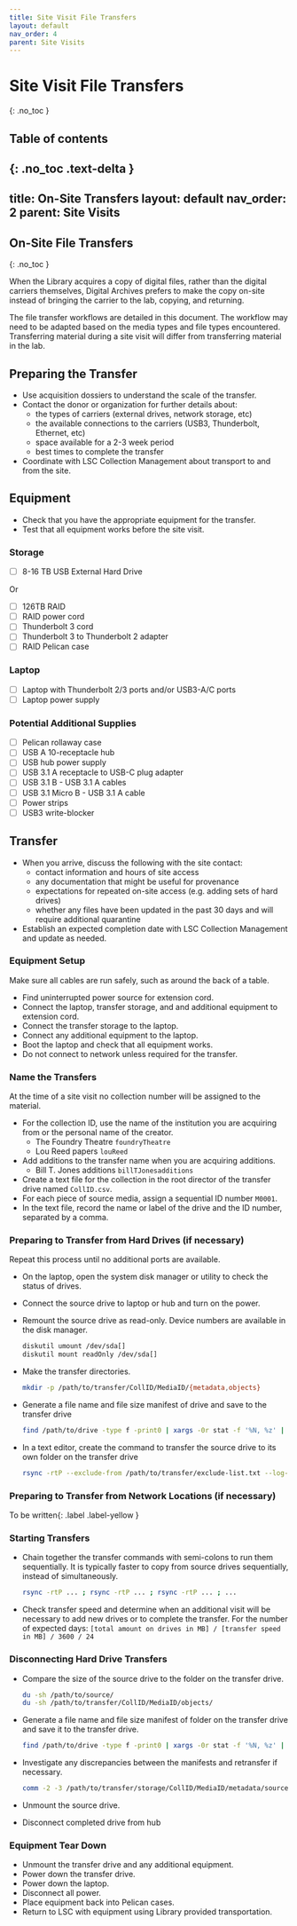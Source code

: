 ```yaml
---
title: Site Visit File Transfers
layout: default
nav_order: 4
parent: Site Visits
---
```


# Site Visit File Transfers
{: .no_toc }

## Table of contents
{: .no_toc .text-delta }
---
title: On-Site Transfers
layout: default
nav_order: 2
parent: Site Visits
---

## On-Site File Transfers

{: .no_toc }

When the Library acquires a copy of digital files, rather than the digital carriers themselves, Digital Archives prefers to make the copy on-site instead of bringing the carrier to the lab, copying, and returning.

The file transfer workflows are detailed in this document.
The workflow may need to be adapted based on the media types and file types encountered.
Transferring material during a site visit will differ from transferring material in the lab.

## Preparing the Transfer

* Use acquisition dossiers to understand the scale of the transfer.
* Contact the donor or organization for further details about:
  * the types of carriers (external drives, network storage, etc)
  * the available connections to the carriers (USB3, Thunderbolt, Ethernet, etc)
  * space available for a 2-3 week period
  * best times to complete the transfer
* Coordinate with LSC Collection Management about transport to and from the site.

## Equipment

* Check that you have the appropriate equipment for the transfer.
* Test that all equipment works before the site visit.

### Storage

* [ ] 8-16 TB USB External Hard Drive

Or

* [ ] 126TB RAID
* [ ] RAID power cord
* [ ] Thunderbolt 3 cord
* [ ] Thunderbolt 3 to Thunderbolt 2 adapter
* [ ] RAID Pelican case

### Laptop

* [ ] Laptop with Thunderbolt 2/3 ports and/or USB3-A/C ports
* [ ] Laptop power supply

### Potential Additional Supplies

* [ ] Pelican rollaway case
* [ ] USB A 10-receptacle hub
* [ ] USB hub power supply
* [ ] USB 3.1 A receptacle to USB-C plug adapter
* [ ] USB 3.1 B - USB 3.1 A cables
* [ ] USB 3.1 Micro B - USB 3.1 A cable
* [ ] Power strips
* [ ] USB3 write-blocker

## Transfer

* When you arrive, discuss the following with the site contact:
  * contact information and hours of site access
  * any documentation that might be useful for provenance
  * expectations for repeated on-site access (e.g. adding sets of hard drives)
  * whether any files have been updated in the past 30 days and will require additional quarantine
* Establish an expected completion date with LSC Collection Management and update as needed.

### Equipment Setup

Make sure all cables are run safely, such as around the back of a table.

* Find uninterrupted power source for extension cord.
* Connect the laptop, transfer storage, and and additional equipment to extension cord.
* Connect the transfer storage to the laptop.
* Connect any additional equipment to the laptop.
* Boot the laptop and check that all equipment works.
* Do not connect to network unless required for the transfer.

### Name the Transfers

At the time of a site visit no collection number will be assigned to the material.

* For the collection ID, use the name of the institution you are acquiring from or the personal name of the creator.  
  * The Foundry Theatre `foundryTheatre`
  * Lou Reed papers `louReed`
* Add additions to the transfer name when you are acquiring additions.
  * Bill T. Jones additions `billTJonesadditions`
* Create a text file for the collection in the root director of the transfer drive named `CollID.csv`.
* For each piece of source media, assign a sequential ID number `M0001`.
* In the text file, record the name or label of the drive and the ID number, separated by a comma.

### Preparing to Transfer from Hard Drives (if necessary)

Repeat this process until no additional ports are available.

* On the laptop, open the system disk manager or utility to check the status of drives.
* Connect the source drive to laptop or hub and turn on the power.
* Remount the source drive as read-only. Device numbers are available in the disk manager.

  ``` bash
  diskutil umount /dev/sda[]
  diskutil mount readOnly /dev/sda[]
  ```

* Make the transfer directories.

  ```bash
  mkdir -p /path/to/transfer/CollID/MediaID/{metadata,objects}
  ```

* Generate a file name and file size manifest of drive and save to the transfer drive

  ``` bash
  find /path/to/drive -type f -print0 | xargs -0r stat -f '%N, %z' | sort  > /path/to/transfer/CollID/MediaID/metadata/sourcedrive.csv
  ```

* In a text editor, create the command to transfer the source drive to its own folder on the transfer drive

  ``` bash
  rsync -rtP --exclude-from /path/to/transfer/exclude-list.txt --log-file=/path/to/transfer/CollID/MediaID/metadata/rsync_log.csv --log-file-format=", %f, %l, %C" /path/to/source /path/to/transfer/CollID/MediaID/objects/
  ```

### Preparing to Transfer from Network Locations (if necessary)

To be written{: .label .label-yellow }

### Starting Transfers

* Chain together the transfer commands with semi-colons to run them sequentially.
It is typically faster to copy from source drives sequentially, instead of simultaneously.

  ``` bash
  rsync -rtP ... ; rsync -rtP ... ; rsync -rtP ... ; ...
  ```

* Check transfer speed and determine when an additional visit will be necessary to add new drives or to complete the transfer.
For the number of expected days: `[total amount on drives in MB] / [transfer speed in MB] / 3600 / 24`

### Disconnecting Hard Drive Transfers

* Compare the size of the source drive to the folder on the transfer drive.

  ``` bash
  du -sh /path/to/source/
  du -sh /path/to/transfer/CollID/MediaID/objects/
  ```

* Generate a file name and file size manifest of folder on the transfer drive and save it to the transfer drive.

  ``` bash
  find /path/to/drive -type f -print0 | xargs -0r stat -f '%N, %z' | sort > /path/to/transfer/storage/CollID/MediaID/metadata/sourcedrive_transferred.csv
  ```

* Investigate any discrepancies between the manifests and retransfer if necessary.

  ``` bash
  comm -2 -3 /path/to/transfer/storage/CollID/MediaID/metadata/sourcedrive.csv /path/to/transfer/storage/CollID/MediaID/metadata/sourcedrive_transferred.csv
  ```

* Unmount the source drive.
* Disconnect completed drive from hub

### Equipment Tear Down

* Unmount the transfer drive and any additional equipment.
* Power down the transfer drive.
* Power down the laptop.
* Disconnect all power.
* Place equipment back into Pelican cases.
* Return to LSC with equipment using Library provided transportation.
